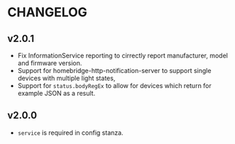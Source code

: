 CHANGELOG
=========

## v2.0.1
* Fix InformationService reporting to cirrectly report manufacturer, model and firmware version.
* Support for homebridge-http-notification-server to support single devices with multiple light states,
* Support for `status.bodyRegEx` to allow for devices which return  for example JSON as a result.

## v2.0.0

* `service` is required in config stanza.